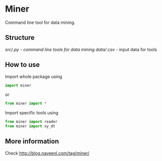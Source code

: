 Miner
=====

Command line tool for data mining.

Structure
---------

src/*.py - command line tools for data mining
data/*.csv - input data for tools

How to use
----------

Import whole package using

```python
import miner
```

or 

```python
from miner import *
```

Import specific tools using

```python 
from miner import reader
from miner import xy_dt
```

More information
----------------

Check http://blog.naveenl.com/tag/miner/
